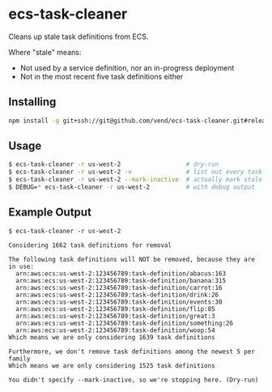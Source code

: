 # ecs-task-cleaner

Cleans up stale task definitions from ECS.

Where "stale" means:
  * Not used by a service definition, nor an in-progress deployment
  * Not in the most recent five task definitions either

## Installing

```sh
npm install -g git+ssh://git@github.com/vend/ecs-task-cleaner.git#release
```

## Usage

```sh
$ ecs-task-cleaner -r us-west-2                  # dry-run
$ ecs-task-cleaner -r us-west-2 -v               # list out every task considered stale (still dry-run)
$ ecs-task-cleaner -r us-west-2 --mark-inactive  # actually mark stale tasks as inactive
$ DEBUG=* ecs-task-cleaner -r us-west-2          # with debug output
```

## Example Output

```
$ ecs-task-cleaner -r us-west-2

Considering 1662 task definitions for removal

The following task definitions will NOT be removed, because they are in use:
  arn:aws:ecs:us-west-2:123456789:task-definition/abacus:163
  arn:aws:ecs:us-west-2:123456789:task-definition/banana:315
  arn:aws:ecs:us-west-2:123456789:task-definition/carrot:16
  arn:aws:ecs:us-west-2:123456789:task-definition/drink:26
  arn:aws:ecs:us-west-2:123456789:task-definition/events:30
  arn:aws:ecs:us-west-2:123456789:task-definition/flip:85
  arn:aws:ecs:us-west-2:123456789:task-definition/great:3
  arn:aws:ecs:us-west-2:123456789:task-definition/something:26
  arn:aws:ecs:us-west-2:123456789:task-definition/woop:54
Which means we are only considering 1639 task definitions

Furthermore, we don't remove task definitions among the newest 5 per family
Which means we are only considering 1525 task definitions

You didn't specify --mark-inactive, so we're stopping here. (Dry-run)
```
